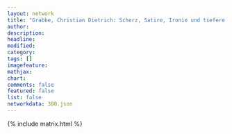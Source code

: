 ```yaml
---
layout: network
title: "Grabbe, Christian Dietrich: Scherz, Satire, Ironie und tiefere Bedeutung (1822)"
author:
description:
headline:
modified:
category:
tags: []
imagefeature: 
mathjax: 
chart: 
comments: false
featured: false
list: false
networkdata: 380.json
---
```

{% include matrix.html %}
